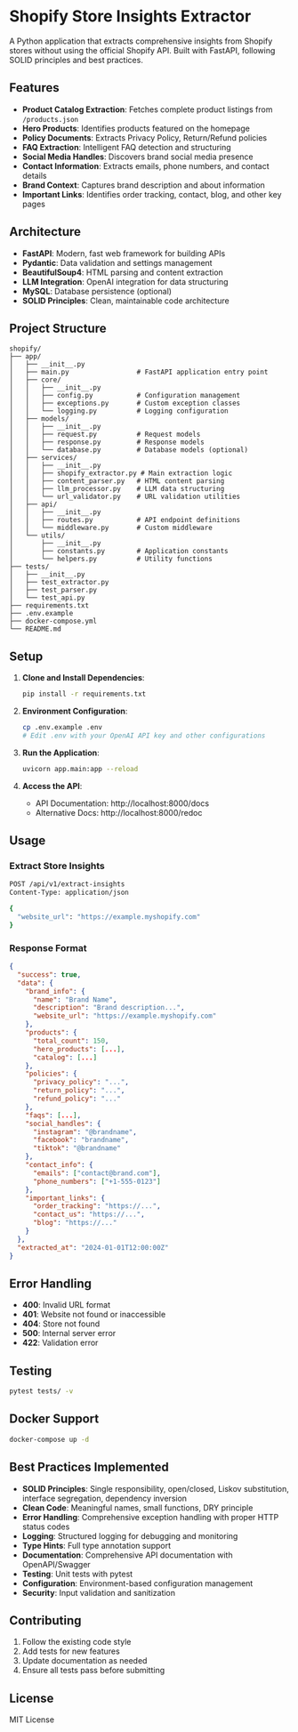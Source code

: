 # Shopify Store Insights Extractor

A Python application that extracts comprehensive insights from Shopify stores without using the official Shopify API. Built with FastAPI, following SOLID principles and best practices.

## Features

- **Product Catalog Extraction**: Fetches complete product listings from `/products.json`
- **Hero Products**: Identifies products featured on the homepage
- **Policy Documents**: Extracts Privacy Policy, Return/Refund policies
- **FAQ Extraction**: Intelligent FAQ detection and structuring
- **Social Media Handles**: Discovers brand social media presence
- **Contact Information**: Extracts emails, phone numbers, and contact details
- **Brand Context**: Captures brand description and about information
- **Important Links**: Identifies order tracking, contact, blog, and other key pages

## Architecture

- **FastAPI**: Modern, fast web framework for building APIs
- **Pydantic**: Data validation and settings management
- **BeautifulSoup4**: HTML parsing and content extraction
- **LLM Integration**: OpenAI integration for data structuring
- **MySQL**: Database persistence (optional)
- **SOLID Principles**: Clean, maintainable code architecture

## Project Structure

```
shopify/
├── app/
│   ├── __init__.py
│   ├── main.py                 # FastAPI application entry point
│   ├── core/
│   │   ├── __init__.py
│   │   ├── config.py           # Configuration management
│   │   ├── exceptions.py       # Custom exception classes
│   │   └── logging.py          # Logging configuration
│   ├── models/
│   │   ├── __init__.py
│   │   ├── request.py          # Request models
│   │   ├── response.py         # Response models
│   │   └── database.py         # Database models (optional)
│   ├── services/
│   │   ├── __init__.py
│   │   ├── shopify_extractor.py # Main extraction logic
│   │   ├── content_parser.py   # HTML content parsing
│   │   ├── llm_processor.py    # LLM data structuring
│   │   └── url_validator.py    # URL validation utilities
│   ├── api/
│   │   ├── __init__.py
│   │   ├── routes.py           # API endpoint definitions
│   │   └── middleware.py       # Custom middleware
│   └── utils/
│       ├── __init__.py
│       ├── constants.py        # Application constants
│       └── helpers.py          # Utility functions
├── tests/
│   ├── __init__.py
│   ├── test_extractor.py
│   ├── test_parser.py
│   └── test_api.py
├── requirements.txt
├── .env.example
├── docker-compose.yml
└── README.md
```

## Setup

1. **Clone and Install Dependencies**:
   ```bash
   pip install -r requirements.txt
   ```

2. **Environment Configuration**:
   ```bash
   cp .env.example .env
   # Edit .env with your OpenAI API key and other configurations
   ```

3. **Run the Application**:
   ```bash
   uvicorn app.main:app --reload
   ```

4. **Access the API**:
   - API Documentation: http://localhost:8000/docs
   - Alternative Docs: http://localhost:8000/redoc

## Usage

### Extract Store Insights

```bash
POST /api/v1/extract-insights
Content-Type: application/json

{
  "website_url": "https://example.myshopify.com"
}
```

### Response Format

```json
{
  "success": true,
  "data": {
    "brand_info": {
      "name": "Brand Name",
      "description": "Brand description...",
      "website_url": "https://example.myshopify.com"
    },
    "products": {
      "total_count": 150,
      "hero_products": [...],
      "catalog": [...]
    },
    "policies": {
      "privacy_policy": "...",
      "return_policy": "...",
      "refund_policy": "..."
    },
    "faqs": [...],
    "social_handles": {
      "instagram": "@brandname",
      "facebook": "brandname",
      "tiktok": "@brandname"
    },
    "contact_info": {
      "emails": ["contact@brand.com"],
      "phone_numbers": ["+1-555-0123"]
    },
    "important_links": {
      "order_tracking": "https://...",
      "contact_us": "https://...",
      "blog": "https://..."
    }
  },
  "extracted_at": "2024-01-01T12:00:00Z"
}
```

## Error Handling

- **400**: Invalid URL format
- **401**: Website not found or inaccessible
- **404**: Store not found
- **500**: Internal server error
- **422**: Validation error

## Testing

```bash
pytest tests/ -v
```

## Docker Support

```bash
docker-compose up -d
```

## Best Practices Implemented

- **SOLID Principles**: Single responsibility, open/closed, Liskov substitution, interface segregation, dependency inversion
- **Clean Code**: Meaningful names, small functions, DRY principle
- **Error Handling**: Comprehensive exception handling with proper HTTP status codes
- **Logging**: Structured logging for debugging and monitoring
- **Type Hints**: Full type annotation support
- **Documentation**: Comprehensive API documentation with OpenAPI/Swagger
- **Testing**: Unit tests with pytest
- **Configuration**: Environment-based configuration management
- **Security**: Input validation and sanitization

## Contributing

1. Follow the existing code style
2. Add tests for new features
3. Update documentation as needed
4. Ensure all tests pass before submitting

## License

MIT License
